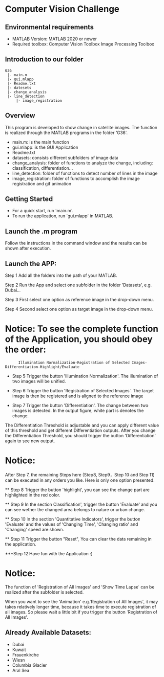 # Computer Vision Challenge

## Environmental requirements
* MATLAB Version: 	MATLAB 2020 or newer
* Required toolbox:	Computer Vision Toolbox
			Image Processing Toolbox

## Introduction to our folder
	G36
	 |- main.m
	 |- gui.mlapp
	 |- Readme.txt
	 |- datesets
	 |- change_analysis
	 |- line_detection
         |- image_registration


## Overview
This program is developed to show change in satellite images. The function is realized through the MATLAB programs in the folder 'G36'.

* main.m: is the main function
* gui.mlapp: is the GUI Application
* Readme.txt
* datasets: consists different subfolders of image data
* change_analysis: folder of functions to analyze the change, including: classification, differentiation...
* line_detection: folder of functions to detect number of lines in the image
* image_registration: folder of functions to accomplish the image registration and gif animation


## Getting Started
* For a quick start, run 'main.m'.
* To run the application, run 'gui.mlapp' in MATLAB.

## Launch the .m program
Follow the instructions in the command window and the results can be shown after execution.

## Launch the APP:
Step 1
Add all the folders into the path of your MATLAB.

Step 2
Run the App and select one subfolder in the folder 'Datasets', e.g. Dubai...

Step 3
First select one option as reference image in the drop-down menu.

Step 4
Second select one option as target image in the drop-down menu.

# Notice: To see the complete function of the Application, you should obey the order:

          Illumination Normalization-Registration of Selected Images-Differentiation-Highlight/Evaluate

* Step 5
Trigger the button 'Illumination Normalization'. The illumination of two images will be unified.

* Step 6
Trigger the button 'Registration of Selected Images'. The target image is then be registered and is aligned to the reference image

* Step 7
Trigger the button 'Differentiation'. The change between two images is detected. In the output figure, white part is denotes the change.

The Differentiation Threshold is adjustable and you can apply different value of this threshold and get different Differentiation outputs.
After you change the Differentiation Threshold, you should trigger the button 'Differentiation' again to see new output.

# Notice:
After Step 7, the remaining Steps here (Step8, Step9，Step 10 and Step 11) can be executed in any orders you like. Here is only one option presented.

** Step 8
Trigger the button 'highlight', you can see the change part are highlighted in the red color.

** Step 9
In the section Classification', trigger the button 'Evaluate' and you can see wether the changed area belongs to nature or urban change.

** Step 10
In the section 'Quantitative Indicators', trigger the button 'Evaluate' and the values of 'Changing Time', 'Changing ratio' and 'Changing' speed are shown. 

** Step 11
Trigger the button "Reset", You can clear the data remaining in the application.

***Step 12
Have fun with the Application :)

# Notice:
The function of 'Registration of All Images' and 'Show Time Lapse' can be realized after the subfolder is selected.

When you want to see the 'Animation' e.g.'Registration of All Images', it may takes relatively longer time, because it takes time to execute registration of all images.
So please wait a little bit if you trigger the button 'Registration of All Images'.

## Already Available Datasets:
* Dubai
* Kuwait
* Frauenkirche
* Wiesn
* Columbia Glacier
* Aral Sea
